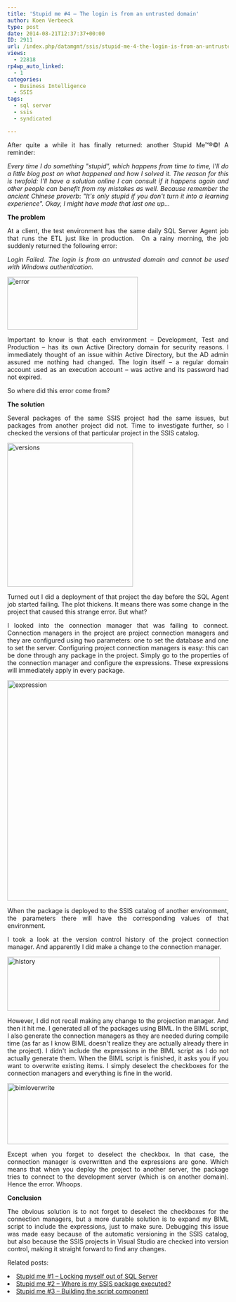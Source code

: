 ```yaml
---
title: 'Stupid me #4 – The login is from an untrusted domain'
author: Koen Verbeeck
type: post
date: 2014-08-21T12:37:37+00:00
ID: 2911
url: /index.php/datamgmt/ssis/stupid-me-4-the-login-is-from-an-untrusted-domain/
views:
  - 22818
rp4wp_auto_linked:
  - 1
categories:
  - Business Intelligence
  - SSIS
tags:
  - sql server
  - ssis
  - syndicated

---
```

<p style="text-align: justify">
  After quite a while it has finally returned: another Stupid Me™®©! A reminder:
</p>

<p style="text-align: justify">
  <em>Every time I do something "stupid", which happens from time to time, I'll do a little blog post on what happened and how I solved it. The reason for this is twofold: I'll have a solution online I can consult if it happens again and other people can benefit from my mistakes as well. Because remember the ancient Chinese proverb</em>: <em>"It's only stupid if you don't turn it into a learning experience". </em><em>Okay, I might have made that last one up...</em>
</p>

<p style="text-align: justify">
  <strong>The problem</strong>
</p>

<p style="text-align: justify">
  At a client, the test environment has the same daily SQL Server Agent job that runs the ETL just like in production.  On a rainy morning, the job suddenly returned the following error:
</p>

<p style="text-align: justify">
  <em>Login Failed. The login is from an untrusted domain and cannot be used with Windows authentication.</em>
</p>

<p style="text-align: justify">
  <a href="/wp-content/uploads/2014/08/error.png"><img class="alignnone size-full wp-image-2913" src="/wp-content/uploads/2014/08/error.png" alt="error" width="297" height="120" /></a>
</p>

<p style="text-align: justify">
  Important to know is that each environment – Development, Test and Production – has its own Active Directory domain for security reasons. I immediately thought of an issue within Active Directory, but the AD admin assured me nothing had changed. The login itself – a regular domain account used as an execution account – was active and its password had not expired.
</p>

<p style="text-align: justify">
  So where did this error come from?
</p>

<p style="text-align: justify">
  <strong>The solution</strong>
</p>

<p style="text-align: justify">
  Several packages of the same SSIS project had the same issues, but packages from another project did not. Time to investigate further, so I checked the versions of that particular project in the SSIS catalog.
</p>

<p style="text-align: justify">
  <a href="/wp-content/uploads/2014/08/versions.png"><img class="alignnone size-full wp-image-2916" src="/wp-content/uploads/2014/08/versions.png" alt="versions" width="286" height="327" srcset="/wp-content/uploads/2014/08/versions.png 286w, /wp-content/uploads/2014/08/versions-262x300.png 262w" sizes="(max-width: 286px) 100vw, 286px" /></a>
</p>

<p style="text-align: justify">
  Turned out I did a deployment of that project the day before the SQL Agent job started failing. The plot thickens. It means there was some change in the project that caused this strange error. But what?
</p>

<p style="text-align: justify">
  I looked into the connection manager that was failing to connect. Connection managers in the project are project connection managers and they are configured using two parameters: one to set the database and one to set the server. Configuring project connection managers is easy: this can be done through any package in the project. Simply go to the properties of the connection manager and configure the expressions. These expressions will immediately apply in every package.
</p>

<p style="text-align: justify">
  <a href="/wp-content/uploads/2014/08/expression.png"><img class="alignnone size-full wp-image-2914" src="/wp-content/uploads/2014/08/expression.png" alt="expression" width="568" height="501" srcset="/wp-content/uploads/2014/08/expression.png 568w, /wp-content/uploads/2014/08/expression-300x264.png 300w" sizes="(max-width: 568px) 100vw, 568px" /></a>
</p>

<p style="text-align: justify">
  When the package is deployed to the SSIS catalog of another environment, the parameters there will have the corresponding values of that environment.
</p>

<p style="text-align: justify">
  I took a look at the version control history of the project connection manager. And apparently I did make a change to the connection manager.
</p>

<p style="text-align: justify">
  <a href="/wp-content/uploads/2014/08/history.png"><img class="alignnone size-full wp-image-2915" src="/wp-content/uploads/2014/08/history.png" alt="history" width="484" height="123" srcset="/wp-content/uploads/2014/08/history.png 484w, /wp-content/uploads/2014/08/history-300x76.png 300w" sizes="(max-width: 484px) 100vw, 484px" /></a>
</p>

<p style="text-align: justify">
  However, I did not recall making any change to the projection manager. And then it hit me. I generated all of the packages using BIML. In the BIML script, I also generate the connection managers as they are needed during compile time (as far as I know BIML doesn't realize they are actually already there in the project). I didn't include the expressions in the BIML script as I do not actually generate them. When the BIML script is finished, it asks you if you want to overwrite existing items. I simply deselect the checkboxes for the connection managers and everything is fine in the world.
</p>

<p style="text-align: justify">
  <a href="/wp-content/uploads/2014/08/bimloverwrite.png"><img class="alignnone size-full wp-image-2917" src="/wp-content/uploads/2014/08/bimloverwrite.png" alt="bimloverwrite" width="652" height="139" srcset="/wp-content/uploads/2014/08/bimloverwrite.png 652w, /wp-content/uploads/2014/08/bimloverwrite-300x63.png 300w" sizes="(max-width: 652px) 100vw, 652px" /></a>
</p>

<p style="text-align: justify">
  Except when you forget to deselect the checkbox. In that case, the connection manager is overwritten and the expressions are gone. Which means that when you deploy the project to another server, the package tries to connect to the development server (which is on another domain). Hence the error. Whoops.
</p>

<p style="text-align: justify">
  <strong>Conclusion</strong>
</p>

<p style="text-align: justify">
  The obvious solution is to not forget to deselect the checkboxes for the connection managers, but a more durable solution is to expand my BIML script to include the expressions, just to make sure. Debugging this issue was made easy because of the automatic versioning in the SSIS catalog, but also because the SSIS projects in Visual Studio are checked into version control, making it straight forward to find any changes.
</p>

<p style="text-align: justify">
  Related posts:
</p>

<li style="text-align: justify">
  <a href="/index.php/datamgmt/dbprogramming/mssqlserver/stupid-me-1-locking-myself/">Stupid me #1 – Locking myself out of SQL Server</a>
</li>
<li style="text-align: justify">
  <a href="/index.php/datamgmt/dbprogramming/mssqlserver/stupid-me-2/">Stupid me #2 – Where is my SSIS package executed?</a>
</li>
<li style="text-align: justify">
  <a href="/index.php/datamgmt/ssis/stupid-me-3-building-the/">Stupid me #3 – Building the script component</a>
</li>